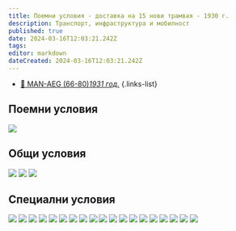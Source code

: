 ```yaml
---
title: Поемни условия - доставка на 15 нови трамвая - 1930 г.
description: Транспорт, инфраструктура и мобилност
published: true
date: 2024-03-16T12:03:21.242Z
tags: 
editor: markdown
dateCreated: 2024-03-16T12:03:21.242Z
---
```


- [🚋 MAN-AEG (66-80)*1931 год.*](/bg/public-transport/fleet-list/1931-MAN-AEG)
{.links-list}


## Поемни условия
<img src="http://46.10.181.183:1518/trinmo/literature/1930-poemni-uslovia-15-tramvaya/cover.jpg">

## Общи условия
<img src="http://46.10.181.183:1518/trinmo/literature/1930-poemni-uslovia-15-tramvaya/3.jpg">
<img src="http://46.10.181.183:1518/trinmo/literature/1930-poemni-uslovia-15-tramvaya/4.jpg">
<img src="http://46.10.181.183:1518/trinmo/literature/1930-poemni-uslovia-15-tramvaya/5.jpg">


## Специални условия
<img src="http://46.10.181.183:1518/trinmo/literature/1930-poemni-uslovia-15-tramvaya/6.jpg">
<img src="http://46.10.181.183:1518/trinmo/literature/1930-poemni-uslovia-15-tramvaya/7.jpg">
<img src="http://46.10.181.183:1518/trinmo/literature/1930-poemni-uslovia-15-tramvaya/8.jpg">
<img src="http://46.10.181.183:1518/trinmo/literature/1930-poemni-uslovia-15-tramvaya/9.jpg">
<img src="http://46.10.181.183:1518/trinmo/literature/1930-poemni-uslovia-15-tramvaya/10.jpg">
<img src="http://46.10.181.183:1518/trinmo/literature/1930-poemni-uslovia-15-tramvaya/11.jpg">
<img src="http://46.10.181.183:1518/trinmo/literature/1930-poemni-uslovia-15-tramvaya/12.jpg">
<img src="http://46.10.181.183:1518/trinmo/literature/1930-poemni-uslovia-15-tramvaya/13.jpg">
<img src="http://46.10.181.183:1518/trinmo/literature/1930-poemni-uslovia-15-tramvaya/14.jpg">
<img src="http://46.10.181.183:1518/trinmo/literature/1930-poemni-uslovia-15-tramvaya/15.jpg">
<img src="http://46.10.181.183:1518/trinmo/literature/1930-poemni-uslovia-15-tramvaya/16.jpg">
<img src="http://46.10.181.183:1518/trinmo/literature/1930-poemni-uslovia-15-tramvaya/17.jpg">
<img src="http://46.10.181.183:1518/trinmo/literature/1930-poemni-uslovia-15-tramvaya/18.jpg">
<img src="http://46.10.181.183:1518/trinmo/literature/1930-poemni-uslovia-15-tramvaya/19.jpg">
<img src="http://46.10.181.183:1518/trinmo/literature/1930-poemni-uslovia-15-tramvaya/20.jpg">
<img src="http://46.10.181.183:1518/trinmo/literature/1930-poemni-uslovia-15-tramvaya/21.jpg">
<img src="http://46.10.181.183:1518/trinmo/literature/1930-poemni-uslovia-15-tramvaya/22.jpg">
<img src="http://46.10.181.183:1518/trinmo/literature/1930-poemni-uslovia-15-tramvaya/23.jpg">
<img src="http://46.10.181.183:1518/trinmo/literature/1930-poemni-uslovia-15-tramvaya/24.jpg">